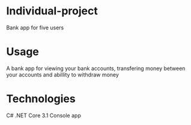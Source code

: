 # Individual-project
Bank app for five users
# Usage
A bank app for viewing your bank accounts, transfering money between your accounts and abillity to withdraw money
# Technologies
C# .NET Core 3.1 Console app
